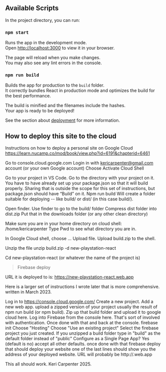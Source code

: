 ## Available Scripts

In the project directory, you can run:

### `npm start`

Runs the app in the development mode.\
Open [http://localhost:3000](http://localhost:3000) to view it in your browser.

The page will reload when you make changes.\
You may also see any lint errors in the console.

### `npm run build`

Builds the app for production to the `build` folder.\
It correctly bundles React in production mode and optimizes the build for the best performance.

The build is minified and the filenames include the hashes.\
Your app is ready to be deployed!

See the section about [deployment](https://facebook.github.io/create-react-app/docs/deployment) for more information.

## How to deploy this site to the cloud

Instructions on how to deploy a personal site on Google Cloud https://learn.nucamp.co/mod/book/view.php?id=6191&chapterid=6461

Go to console.cloud.google.com Login in with kericarpenter@gmail.com account (or your own Google account) Choose Activate Cloud Shell

Go to your project in VS Code. Go to the directory with your project on it. You have to have already set up your package.json so that it will build properly. Sharing that is outside the scope for this set of instructions, but package.json should have “Build” on it. Npm run build Will create a folder suitable for deploying -- like build/ or dist/ (in this case build/).

Open finder. Use finder to go to the build/ folder Compress dist folder into dist.zip Put that in the downloads folder (or any other clean directory)

Make sure you are in your home directory on cloud shell: /home/kericarpenter Type Pwd to see what directory you are in.

In Google Cloud shell, choose … Upload file. Upload build.zip to the shell.

Unzip the file unzip build.zip -d new-playstation-react

Cd new-playstation-react (or whatever the name of the project is)

> Firebase deploy

URL it is deployed to is: https://new-playstation-react.web.app

Here is a larger set of instructions I wrote later that is more comprehensive. written in March 2023.

Log in to https://console.cloud.google.com/
Create a new project.
Add a new web app.
upload a zipped version of your project usually the result of npm run build (or npm build). Zip up that build folder and upload it to google cloud here.
Log into Firebase from the console here.
That's sort of involved with authentication.
Once done with that and back at the console.
firebase init
Choose "Hosting"
Choose "Use an existing project"
Select the firebase project you just created.
If you unzipped a build folder type in "build" as the default folder instead of "public"
Configure as a Single Page App? Yes (default is no)
accept all other defaults.
once done with that
firebase deploy
that should deploy your website
one of the last lines should show you the address of your deployed website.
URL will probably be http://<project name>.web.app

This all should work. Keri Carpenter 2025.
